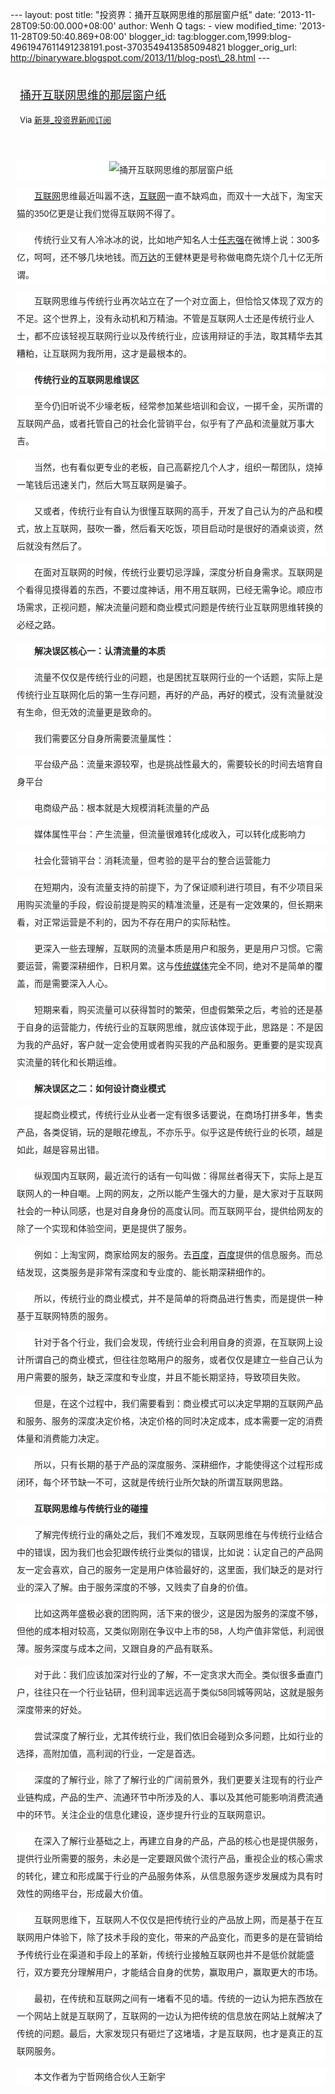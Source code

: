 --- layout: post title: "投资界：捅开互联网思维的那层窗户纸" date:
'2013-11-28T09:50:00.000+08:00' author: Wenh Q tags: - view
modified\_time: '2013-11-28T09:50:40.869+08:00' blogger\_id:
tag:blogger.com,1999:blog-4961947611491238191.post-3703549413585094821
blogger\_orig\_url:
http://binaryware.blogspot.com/2013/11/blog-post\_28.html ---
<div style="margin: 10px; padding: 5px;">

<div style="font-size: 18px;">

[捅开互联网思维的那层窗户纸](http://news.pedaily.cn/newseed/201311/20131126357425.shtml)

</div>

<div style="font-size: 13px;">

Via [新芽\_投资界新闻订阅](http://www.pedaily.cn/)

</div>

</div>

<div style="font-size: 13px; padding: 15px 0 10px 10px;">

<div
style="background-color: white; color: #252525; font-family: 宋体B8B体, arial; font-size: 14px; line-height: 28px; text-align: center;">

![捅开互联网思维的那层窗户纸](http://pic.pedaily.cn/201311/20131126@30130.jpg)

</div>

<div
style="background-color: white; color: #252525; font-family: 宋体B8B体, arial; font-size: 14px; line-height: 28px;">

　　[互联网](http://news.pedaily.cn/industry/%E4%BA%92%E8%81%94%E7%BD%91/)思维最近叫嚣不迭，[互联网](http://news.pedaily.cn/industry/%E4%BA%92%E8%81%94%E7%BD%91/)一直不缺鸡血，而双十一大战下，淘宝天猫的350亿更是让我们觉得互联网不得了。

</div>

<div
style="background-color: white; color: #252525; font-family: 宋体B8B体, arial; font-size: 14px; line-height: 28px;">

　　传统行业又有人冷冰冰的说，比如地产知名人士[任志强](http://zdb.pedaily.cn/people/%E4%BB%BB%E5%BF%97%E5%BC%BA/)在微博上说：300多亿，呵呵，还不够几块地钱。而[万达](http://zdb.pedaily.cn/enterprise/%E4%B8%87%E8%BE%BE/)的王健林更是号称做电商先烧个几十亿无所谓。

</div>

<div
style="background-color: white; color: #252525; font-family: 宋体B8B体, arial; font-size: 14px; line-height: 28px;">

　　互联网思维与传统行业再次站立在了一个对立面上，但恰恰又体现了双方的不足。这个世界上，没有永动机和万精油。不管是互联网人士还是传统行业人士，都不应该轻视互联网行业以及传统行业，应该用辩证的手法，取其精华去其糟粕，让互联网为我所用，这才是最根本的。

</div>

<div
style="background-color: white; color: #252525; font-family: 宋体B8B体, arial; font-size: 14px; line-height: 28px;">

<span style="font-weight: bold;">　　传统行业的互联网思维误区</span>

</div>

<div
style="background-color: white; color: #252525; font-family: 宋体B8B体, arial; font-size: 14px; line-height: 28px;">

　　至今仍旧听说不少壕老板，经常参加某些培训和会议，一掷千金，买所谓的互联网产品，或者托管自己的社会化营销平台，似乎有了产品和流量就万事大吉。

</div>

<div
style="background-color: white; color: #252525; font-family: 宋体B8B体, arial; font-size: 14px; line-height: 28px;">

　　当然，也有看似更专业的老板，自己高薪挖几个人才，组织一帮团队，烧掉一笔钱后迅速关门，然后大骂互联网是骗子。

</div>

<div
style="background-color: white; color: #252525; font-family: 宋体B8B体, arial; font-size: 14px; line-height: 28px;">

　　又或者，传统行业有自认为很懂互联网的高手，开发了自己认为的产品和模式，放上互联网，鼓吹一番，然后看天吃饭，项目启动时是很好的酒桌谈资，然后就没有然后了。

</div>

<div
style="background-color: white; color: #252525; font-family: 宋体B8B体, arial; font-size: 14px; line-height: 28px;">

　　在面对互联网的时候，传统行业要切忌浮躁，深度分析自身需求。互联网是个看得见摸得着的东西，不要过度神话，用不用互联网，已经无需争论。顺应市场需求，正视问题，解决流量问题和商业模式问题是传统行业互联网思维转换的必经之路。

</div>

<div
style="background-color: white; color: #252525; font-family: 宋体B8B体, arial; font-size: 14px; line-height: 28px;">

<span
style="font-weight: bold;">　　解决误区核心一：认清流量的本质</span>

</div>

<div
style="background-color: white; color: #252525; font-family: 宋体B8B体, arial; font-size: 14px; line-height: 28px;">

　　流量不仅仅是传统行业的问题，也是困扰互联网行业的一个话题，实际上是传统行业互联网化后的第一生存问题，再好的产品，再好的模式，没有流量就没有生命，但无效的流量更是致命的。

</div>

<div
style="background-color: white; color: #252525; font-family: 宋体B8B体, arial; font-size: 14px; line-height: 28px;">

　　我们需要区分自身所需要流量属性：

</div>

<div
style="background-color: white; color: #252525; font-family: 宋体B8B体, arial; font-size: 14px; line-height: 28px;">

<span
style="font-family: KaiTi_GB2312, KaiTi;">　　平台级产品：流量来源较窄，也是挑战性最大的，需要较长的时间去培育自身平台</span>

</div>

<div
style="background-color: white; color: #252525; font-family: 宋体B8B体, arial; font-size: 14px; line-height: 28px;">

<span
style="font-family: KaiTi_GB2312, KaiTi;">　　电商级产品：根本就是大规模消耗流量的产品</span>

</div>

<div
style="background-color: white; color: #252525; font-family: 宋体B8B体, arial; font-size: 14px; line-height: 28px;">

<span
style="font-family: KaiTi_GB2312, KaiTi;">　　媒体属性平台：产生流量，但流量很难转化成收入，可以转化成影响力</span>

</div>

<div
style="background-color: white; color: #252525; font-family: 宋体B8B体, arial; font-size: 14px; line-height: 28px;">

<span
style="font-family: KaiTi_GB2312, KaiTi;">　　社会化营销平台：消耗流量，但考验的是平台的整合运营能力</span>

</div>

<div
style="background-color: white; color: #252525; font-family: 宋体B8B体, arial; font-size: 14px; line-height: 28px;">

　　在短期内，没有流量支持的前提下，为了保证顺利进行项目，有不少项目采用购买流量的手段，假设前提是购买的精准流量，还是有一定效果的，但长期来看，对正常运营是不利的，因为不存在用户的实际粘性。

</div>

<div
style="background-color: white; color: #252525; font-family: 宋体B8B体, arial; font-size: 14px; line-height: 28px;">

　　更深入一些去理解，互联网的流量本质是用户和服务，更是用户习惯。它需要运营，需要深耕细作，日积月累。这与[传统媒体](http://news.pedaily.cn/industry/%E4%BC%A0%E7%BB%9F%E5%AA%92%E4%BD%93/)完全不同，绝对不是简单的覆盖，而是需要深入人心。

</div>

<div
style="background-color: white; color: #252525; font-family: 宋体B8B体, arial; font-size: 14px; line-height: 28px;">

　　短期来看，购买流量可以获得暂时的繁荣，但虚假繁荣之后，考验的还是基于自身的运营能力，传统行业的互联网思维，就应该体现于此，思路是：不是因为我的产品好，客户就一定会使用或者购买我的产品和服务。更重要的是实现真实流量的转化和长期运维。

</div>

<div
style="background-color: white; color: #252525; font-family: 宋体B8B体, arial; font-size: 14px; line-height: 28px;">

<span
style="font-weight: bold;">　　解决误区之二：如何设计商业模式</span>

</div>

<div
style="background-color: white; color: #252525; font-family: 宋体B8B体, arial; font-size: 14px; line-height: 28px;">

　　提起商业模式，传统行业从业者一定有很多话要说，在商场打拼多年，售卖产品，各类促销，玩的是眼花缭乱，不亦乐乎。似乎这是传统行业的长项，越是如此，越是容易出错。

</div>

<div
style="background-color: white; color: #252525; font-family: 宋体B8B体, arial; font-size: 14px; line-height: 28px;">

　　纵观国内互联网，最近流行的话有一句叫做：得屌丝者得天下，实际上是互联网人的一种自嘲。上网的网友，之所以能产生强大的力量，是大家对于互联网社会的一种认同感，也是对自身身份的高度认同。而互联网平台，提供给网友的除了一个实现和体验空间，更是提供了服务。

</div>

<div
style="background-color: white; color: #252525; font-family: 宋体B8B体, arial; font-size: 14px; line-height: 28px;">

　　例如：上淘宝网，商家给网友的服务。去[百度](http://www.baidu.com/)，[百度](http://www.baidu.com/)提供的信息服务。而总结发现，这类服务是非常有深度和专业度的、能长期深耕细作的。

</div>

<div
style="background-color: white; color: #252525; font-family: 宋体B8B体, arial; font-size: 14px; line-height: 28px;">

　　所以，传统行业的商业模式，并不是简单的将商品进行售卖，而是提供一种基于互联网特质的服务。

</div>

<div
style="background-color: white; color: #252525; font-family: 宋体B8B体, arial; font-size: 14px; line-height: 28px;">

　　针对于各个行业，我们会发现，传统行业会利用自身的资源，在互联网上设计所谓自己的商业模式，但往往忽略用户的服务，或者仅仅是建立一些自己认为用户需要的服务，缺乏深度和专业度，并且不能长期坚持，导致项目失败。

</div>

<div
style="background-color: white; color: #252525; font-family: 宋体B8B体, arial; font-size: 14px; line-height: 28px;">

　　但是，在这个过程中，我们需要看到：商业模式可以决定早期的互联网产品和服务、服务的深度决定价格，决定价格的同时决定成本，成本需要一定的消费体量和消费能力决定。

</div>

<div
style="background-color: white; color: #252525; font-family: 宋体B8B体, arial; font-size: 14px; line-height: 28px;">

　　所以，只有长期的基于产品的深度服务、深耕细作，才能使得这个过程形成闭环，每个环节缺一不可，这就是传统行业所欠缺的所谓互联网思路。

</div>

<div
style="background-color: white; color: #252525; font-family: 宋体B8B体, arial; font-size: 14px; line-height: 28px;">

<span style="font-weight: bold;">　　互联网思维与传统行业的碰撞</span>

</div>

<div
style="background-color: white; color: #252525; font-family: 宋体B8B体, arial; font-size: 14px; line-height: 28px;">

　　了解完传统行业的痛处之后，我们不难发现，互联网思维在与传统行业结合中的错误，因为我们也会犯跟传统行业类似的错误，比如说：认定自己的产品网友一定会喜欢，自己的服务一定是用户体验最好的，这里面，我们缺乏的是对行业的深入了解。由于服务深度的不够，又贱卖了自身的价值。

</div>

<div
style="background-color: white; color: #252525; font-family: 宋体B8B体, arial; font-size: 14px; line-height: 28px;">

　　比如这两年盛极必衰的团购网，活下来的很少，这是因为服务的深度不够，但他的成本相对较高，又类似刚刚在争议中上市的58，人均产值非常低，利润很薄。服务深度与成本之间，又跟自身的产品有联系。

</div>

<div
style="background-color: white; color: #252525; font-family: 宋体B8B体, arial; font-size: 14px; line-height: 28px;">

　　对于此：我们应该加深对行业的了解，不一定贪求大而全。类似很多垂直门户，往往只在一个行业钻研，但利润率远远高于类似58同城等网站，这就是服务深度带来的好处。

</div>

<div
style="background-color: white; color: #252525; font-family: 宋体B8B体, arial; font-size: 14px; line-height: 28px;">

　　尝试深度了解行业，尤其传统行业，我们依旧会碰到众多问题，比如行业的选择，高附加值，高利润的行业，一定是首选。

</div>

<div
style="background-color: white; color: #252525; font-family: 宋体B8B体, arial; font-size: 14px; line-height: 28px;">

　　深度的了解行业，除了了解行业的广阔前景外，我们更要关注现有的行业产业链构成，产品的生产、流通环节中所涉及的人、事以及其他可能影响消费流通中的环节。关注企业的信息化建设，逐步提升行业的互联网意识。

</div>

<div
style="background-color: white; color: #252525; font-family: 宋体B8B体, arial; font-size: 14px; line-height: 28px;">

　　在深入了解行业基础之上，再建立自身的产品，产品的核心也是提供服务，提供行业所需要的服务，未必是一定要跟风做个流行产品，重视企业的核心需求的转化，建立和形成属于行业的产品服务体系，从信息服务逐步发展成为具有时效性的网络平台，形成最大价值。

</div>

<div
style="background-color: white; color: #252525; font-family: 宋体B8B体, arial; font-size: 14px; line-height: 28px;">

　　互联网思维下，互联网人不仅仅是把传统行业的产品放上网，而是基于在互联网用户体验下，除了技术手段的变化，带来的产品变化，而更多的是在营销给予传统行业在渠道和手段上的革新，传统行业接触互联网也并不是低价就能盛行，双方要充分理解用户，才能结合自身的优势，赢取用户，赢取更大的市场。

</div>

<div
style="background-color: white; color: #252525; font-family: 宋体B8B体, arial; font-size: 14px; line-height: 28px;">

　　最初，在传统和互联网之间有一堵看不见的墙。传统的一边认为把东西放在一个网站上就是互联网了，互联网的一边认为把传统的信息放在网站上就解决了传统的问题。最后，大家发现只有砸烂了这堵墙，才是互联网，也才是真正的互联网服务。

</div>

<div
style="background-color: white; color: #252525; font-family: 宋体B8B体, arial; font-size: 14px; line-height: 28px;">

<span style="font-family: KaiTi_GB2312, KaiTi;">　　</span><span
style="font-family: KaiTi_GB2312, KaiTi;">本文作者为宁哲网络合伙人王新宇</span>

</div>

</div>

